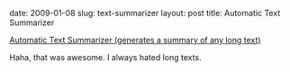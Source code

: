 date: 2009-01-08
slug: text-summarizer
layout: post
title: Automatic Text Summarizer


<a href="http://search.iiit.net/~jags/summarizer/index.cgi">Automatic Text Summarizer (generates a summary of any long text)</a><br/><p>Haha, that was awesome. I always hated long texts.</p>
